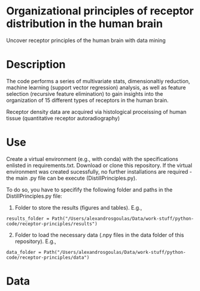 # Organizational principles of receptor distribution in the human brain
Uncover receptor principles of the human brain with data mining

# Description
The code performs a series of multivariate stats, dimensionaltiy reduction, machine learning (support vector regression) analysis, as well as feature selection (recursive feature elimination) to gain insights into the organization of 15 different types of receptors in the human brain.

Receptor density data are acquired via histological proceissing of human tissue (quantitative receptor autoradiography)

# Use
Create a virtual environment (e.g., with conda) with the specifications enlisted in requirements.txt. Download or clone this repository. If the virtual environment was created sucessfully, no further installations are required - the main .py file can be execute (DistillPrinciples.py).

To do so, you have to specifify the following folder and paths in the DistillPrinciples.py file:
1. Folder to store the results (figures and tables). E.g., 
```
results_folder = Path("/Users/alexandrosgoulas/Data/work-stuff/python-code/receptor-principles/results")
```
2. Folder to load the necessary data (.npy files in the data folder of this repository). E.g.,
```
data_folder = Path("/Users/alexandrosgoulas/Data/work-stuff/python-code/receptor-principles/data")
```

# Data




